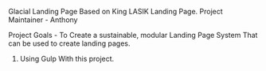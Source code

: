 Glacial Landing Page Based on King LASIK Landing Page.
Project Maintainer - Anthony

Project Goals - To Create a sustainable, modular Landing Page System That can be used to create landing pages.

1. Using Gulp With this project.
